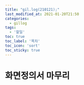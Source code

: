 ```yaml
---
title: "gil.log(210121);"
last_modified_at: 2021-01-20T21:50
categories: 
  - gillog
tags: 
  - '할일'
toc: true
toc_label: '목차'
toc_icon: 'sort'
toc_sticky: true
---
```

# 화면정의서 마무리